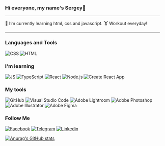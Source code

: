 ### Hi everyone, my name's Sergey👋

---

🌱 I’m currently learning html, css and javascript.
🏋️ Workout everyday!

---

### Languages and Tools

![CSS](https://img.shields.io/badge/-CSS-05343A?style=for-the-badge&logo=CSS3&logoColor=0068BA)
![HTML](https://img.shields.io/badge/-HTML-05343A?style=for-the-badge&logo=html5&logoColor=EB4C42)

### I'm learning

![JS](https://img.shields.io/badge/-JS-05343A?style=for-the-badge&logo=javascript&logoColor=F3CF01)
![TypeScript](https://img.shields.io/badge/-TypeScript-05343A?style=for-the-badge&logo=typescript&logoColor=2F74C0)
![React](https://img.shields.io/badge/-react-05343A?style=for-the-badge&logo=react&logoColor=0CD8EA)
![Node.js](https://img.shields.io/badge/-Node.js-05343A?style=for-the-badge&logo=Node.js&logoColor=669C59)
![Create React App](https://img.shields.io/badge/-ReactNative-05343A?style=for-the-badge&logo=createreactapp&logoColor=0396DE)

### My tools

![GitHub](https://img.shields.io/badge/-GitHub-05343A?style=for-the-badge&logo=github&logoColor=171A1F)
![Visual Studio Code](https://img.shields.io/badge/-VsCode-05343A?style=for-the-badge&logo=visualstudiocode&logoColor=289BEA)
![Adobe Lightroom](https://img.shields.io/badge/-Lightroom-05343A?style=for-the-badge&logo=adobephotoshop&logoColor=2FA3F7)
![Adobe Photoshop](https://img.shields.io/badge/-Photoshop-05343A?style=for-the-badge&logo=adobelightroom&logoColor=2FA3F7)
![Adobe Illustrator](https://img.shields.io/badge/-Illustrator-05343A?style=for-the-badge&logo=adobeillustrator&logoColor=F79500)
![Adobe Figma](https://img.shields.io/badge/-Figma-05343A?style=for-the-badge&logo=figma&logoColor=9D56F7)

### Follow Me

[![Facebook](https://img.shields.io/badge/-Facebook-05343A?style=for-the-badge&logo=Facebook&logoColor=4867AA)](https://www.facebook.com/sergsolik)
[![Telegram](https://img.shields.io/badge/-Telegram-05343A?style=for-the-badge&logo=telegram&logoColor=4867AA)](https://t.me/not_your_user_name)
[![Linkedin](https://img.shields.io/badge/-LinkedIn-05343A?style=for-the-badge&logo=LinkedIn&logoColor=0A63BC)](https://www.facebook.com/sergsolik)

[![Anurag's GitHub stats](https://github-readme-stats.vercel.app/api?username=Solod-S&count_private=true&show_icons=true&theme=merko)](https://github.com/anuraghazra/github-readme-stats)

<!-- ![Header](https://github.com/Solod-S/Solod-S/blob/main/assets/full2.png) -->

<!--
### Hi there 👋
**Solod-S/Solod-S** is a ✨ _special_ ✨ repository because its `README.md` (this file) appears on your GitHub profile.

Here are some ideas to get you started:

- 🔭 I’m currently working on ...
- 🌱 I’m currently learning ...
- 👯 I’m looking to collaborate on ...
- 🤔 I’m looking for help with ...
- 💬 Ask me about ...
- 📫 How to reach me: ...
- 😄 Pronouns: ...
- ⚡ Fun fact: ...
-->
